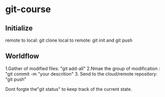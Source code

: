 # git-course

## Initialize

remote to local: git clone
local to remote: git init and git push
## Worldflow
1.Gather of modified files: "git add-all"
2.Nmae the group of modification : "git commit -m "your descrition"
3. Send to the cloud/remote repository: "git push"

Dont forgte the"git status" to keep track of the current state.